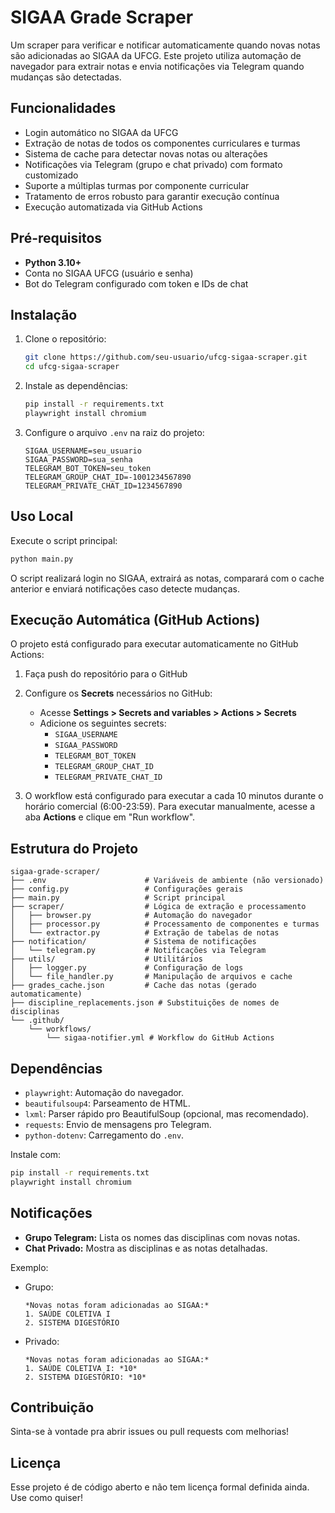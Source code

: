 # SIGAA Grade Scraper

Um scraper para verificar e notificar automaticamente quando novas notas são adicionadas ao SIGAA da UFCG. Este projeto utiliza automação de navegador para extrair notas e envia notificações via Telegram quando mudanças são detectadas.

## Funcionalidades

- Login automático no SIGAA da UFCG
- Extração de notas de todos os componentes curriculares e turmas
- Sistema de cache para detectar novas notas ou alterações
- Notificações via Telegram (grupo e chat privado) com formato customizado
- Suporte a múltiplas turmas por componente curricular
- Tratamento de erros robusto para garantir execução contínua
- Execução automatizada via GitHub Actions

## Pré-requisitos

- **Python 3.10+**
- Conta no SIGAA UFCG (usuário e senha)
- Bot do Telegram configurado com token e IDs de chat

## Instalação

1. Clone o repositório:
   ```bash
   git clone https://github.com/seu-usuario/ufcg-sigaa-scraper.git
   cd ufcg-sigaa-scraper
   ```

2. Instale as dependências:
   ```bash
   pip install -r requirements.txt
   playwright install chromium
   ```

3. Configure o arquivo `.env` na raiz do projeto:
   ```
   SIGAA_USERNAME=seu_usuario
   SIGAA_PASSWORD=sua_senha
   TELEGRAM_BOT_TOKEN=seu_token
   TELEGRAM_GROUP_CHAT_ID=-1001234567890
   TELEGRAM_PRIVATE_CHAT_ID=1234567890
   ```

## Uso Local

Execute o script principal:
```bash
python main.py
```

O script realizará login no SIGAA, extrairá as notas, comparará com o cache anterior e enviará notificações caso detecte mudanças.

## Execução Automática (GitHub Actions)

O projeto está configurado para executar automaticamente no GitHub Actions:

1. Faça push do repositório para o GitHub
2. Configure os **Secrets** necessários no GitHub:
   - Acesse **Settings > Secrets and variables > Actions > Secrets**
   - Adicione os seguintes secrets:
     - `SIGAA_USERNAME`
     - `SIGAA_PASSWORD`
     - `TELEGRAM_BOT_TOKEN`
     - `TELEGRAM_GROUP_CHAT_ID`
     - `TELEGRAM_PRIVATE_CHAT_ID`

3. O workflow está configurado para executar a cada 10 minutos durante o horário comercial (6:00-23:59).
   Para executar manualmente, acesse a aba **Actions** e clique em "Run workflow".

## Estrutura do Projeto
```
sigaa-grade-scraper/
├── .env                      # Variáveis de ambiente (não versionado)
├── config.py                 # Configurações gerais
├── main.py                   # Script principal
├── scraper/                  # Lógica de extração e processamento
│   ├── browser.py            # Automação do navegador
│   ├── processor.py          # Processamento de componentes e turmas
│   └── extractor.py          # Extração de tabelas de notas
├── notification/             # Sistema de notificações
│   └── telegram.py           # Notificações via Telegram
├── utils/                    # Utilitários
│   ├── logger.py             # Configuração de logs
│   └── file_handler.py       # Manipulação de arquivos e cache
├── grades_cache.json         # Cache das notas (gerado automaticamente)
├── discipline_replacements.json # Substituições de nomes de disciplinas
└── .github/
    └── workflows/
        └── sigaa-notifier.yml # Workflow do GitHub Actions
```

## Dependências
- `playwright`: Automação do navegador.
- `beautifulsoup4`: Parseamento de HTML.
- `lxml`: Parser rápido pro BeautifulSoup (opcional, mas recomendado).
- `requests`: Envio de mensagens pro Telegram.
- `python-dotenv`: Carregamento do `.env`.

Instale com:
```bash
pip install -r requirements.txt
playwright install chromium
```

## Notificações
- **Grupo Telegram:** Lista os nomes das disciplinas com novas notas.
- **Chat Privado:** Mostra as disciplinas e as notas detalhadas.

Exemplo:
- Grupo:
  ```
  *Novas notas foram adicionadas ao SIGAA:*
  1. SAÚDE COLETIVA I
  2. SISTEMA DIGESTÓRIO
  ```
- Privado:
  ```
  *Novas notas foram adicionadas ao SIGAA:*
  1. SAÚDE COLETIVA I: *10*
  2. SISTEMA DIGESTÓRIO: *10*
  ```

## Contribuição
Sinta-se à vontade pra abrir issues ou pull requests com melhorias!

## Licença
Esse projeto é de código aberto e não tem licença formal definida ainda. Use como quiser!